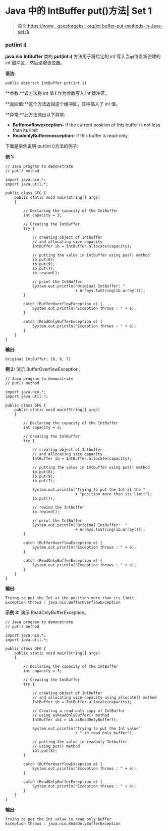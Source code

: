 # Java 中的 IntBuffer put()方法| Set 1

> 原文:[https://www . geesforgeks . org/int buffer-put-methods-in-Java-set-1/](https://www.geeksforgeeks.org/intbuffer-put-methods-in-java-set-1/)

### put(int i)

**java.nio.IntBuffer** 类的 **put(int i)** 方法用于将给定的 int 写入当前位置新创建的 int 缓冲区，然后递增该位置。

**语法:**

```
public abstract IntBuffer put(int i)
```

**参数:**该方法将 int 值 **i** 作为参数写入 int 缓冲区。

**返回值:**这个方法返回这个缓冲区，其中插入了 int 值。

**异常:**此方法抛出以下异常:

*   **Bufferovflowexception-** If the current position of this buffer is not less than its limit
*   **ReadonlyBufferenexception-** If this buffer is read-only,

下面是举例说明 put(int i)方法的例子:

**例 1:**

```
// Java program to demonstrate
// put() method

import java.nio.*;
import java.util.*;

public class GFG {
    public static void main(String[] args)
    {

        // Declaring the capacity of the IntBuffer
        int capacity = 3;

        // Creating the IntBuffer
        try {

            // creating object of Intbuffer
            // and allocating size capacity
            IntBuffer ib = IntBuffer.allocate(capacity);

            // putting the value in Intbuffer using put() method
            ib.put(8);
            ib.put(9);
            ib.put(7);
            ib.rewind();

            // print the IntBuffer
            System.out.println("Original IntBuffer: "
                               + Arrays.toString(ib.array()));
        }

        catch (BufferOverflowException e) {
            System.out.println("Exception throws : " + e);
        }

        catch (ReadOnlyBufferException e) {
            System.out.println("Exception throws : " + e);
        }
    }
}
```

**输出:**

```
Original IntBuffer: [8, 9, 7]

```

**例 2:** 演示 BufferOverflowException。

```
// Java program to demonstrate
// put() method

import java.nio.*;
import java.util.*;

public class GFG {
    public static void main(String[] args)
    {

        // Declaring the capacity of the IntBuffer
        int capacity = 3;

        // Creating the IntBuffer
        try {

            // creating object of Intbuffer
            // and allocating size capacity
            IntBuffer ib = IntBuffer.allocate(capacity);

            // putting the value in Intbuffer using put() method
            ib.put(8);
            ib.put(9);
            ib.put(7);

            System.out.println("Trying to put the Int at the "
                               + "position more than its limit");
            ib.put(7);

            // rewind the Intbuffer
            ib.rewind();

            // print the IntBuffer
            System.out.println("Original IntBuffer:  "
                               + Arrays.toString(ib.array()));
        }

        catch (BufferOverflowException e) {
            System.out.println("Exception throws : " + e);
        }

        catch (ReadOnlyBufferException e) {
            System.out.println("Exception throws : " + e);
        }
    }
}
```

**输出:**

```
Trying to put the Int at the position more than its limit
Exception throws : java.nio.BufferOverflowException

```

**示例 3:** 演示 ReadOnlyBufferException。

```
// Java program to demonstrate
// put() method

import java.nio.*;
import java.util.*;

public class GFG {
    public static void main(String[] args)
    {

        // Declaring the capacity of the IntBuffer
        int capacity = 3;

        // Creating the IntBuffer
        try {

            // creating object of Intbuffer
            // and allocating size capacity using allocate() method
            IntBuffer ib = IntBuffer.allocate(capacity);

            // Creating a read-only copy of IntBuffer
            // using asReadOnlyBuffer() method
            IntBuffer ib1 = ib.asReadOnlyBuffer();

            System.out.println("Trying to put the Int value"
                               + " in read only buffer");

            // putting the value in readonly Intbuffer
            // using put() method
            ib1.put(8);
        }

        catch (BufferOverflowException e) {
            System.out.println("Exception throws : " + e);
        }

        catch (ReadOnlyBufferException e) {
            System.out.println("Exception throws : " + e);
        }
    }
}
```

**输出:**

```
Trying to put the Int value in read only buffer
Exception throws : java.nio.ReadOnlyBufferException

```
